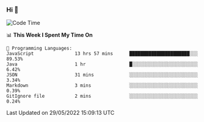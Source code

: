 ### Hi 👋

<!--START_SECTION:waka-->
![Code Time](http://img.shields.io/badge/Code%20Time-112%20hrs%2032%20mins-blue)

📊 **This Week I Spent My Time On** 

```text
💬 Programming Languages: 
JavaScript               13 hrs 57 mins      ██████████████████████░░░   89.53% 
Java                     1 hr                █░░░░░░░░░░░░░░░░░░░░░░░░   6.42% 
JSON                     31 mins             ░░░░░░░░░░░░░░░░░░░░░░░░░   3.34% 
Markdown                 3 mins              ░░░░░░░░░░░░░░░░░░░░░░░░░   0.39% 
GitIgnore file           2 mins              ░░░░░░░░░░░░░░░░░░░░░░░░░   0.24%

```


 Last Updated on 29/05/2022 15:09:13 UTC
<!--END_SECTION:waka-->

